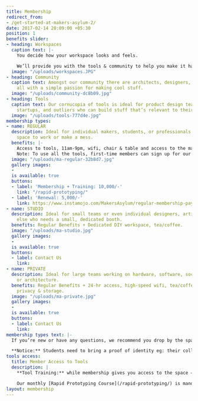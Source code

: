 ```yaml
---
title: Membership
redirect_from:
- /get-started-at-makers-asylum-2/
date: 2017-02-14 20:09:00 +05:30
position: 1
benefits slider:
- heading: Workspaces
  caption text: |-
    You decide how your workspace looks and feels.

    We’ll provide you with the tools & community to help you make it happen!
  image: "/uploads/workspaces.JPG"
- heading: Community
  caption text: Amongst our community there are architects, designers, artists, engineers,
    all with a simple passion for making cool stuff.
  image: "/uploads/community-dc8b09.jpg"
- heading: Tools
  caption text: Our cornucopia of tools is ideal for product design teams, hardware
    startups, and outliers who can build stuff that’s relevant to their work.
  image: "/uploads/tools-777d4e.jpg"
membership types:
- name: REGULAR
  description: Ideal for individual makers, students, or professionals who need a
    space to work or make a mess.
  benefits: |-
    Access to tools, 11am-9pm, wifi, chair & table and access to the maker community.
    Note: To use all the tools, first-time members can sign up for our training course for an additional Rs. 5,000.
  image: "/uploads/ma-regular-32b8d7.jpg"
  gallery images:
  -
  is available: true
  buttons:
  - label: 'Membership + Training: 10,000/-'
    link: "/rapid-prototyping/"
  - label: 'Renewal: 5,000/-'
    link: https://www.instamojo.com/MakersAsylum/regular-membership-payment-monthly/
- name: STUDIO
  description: Ideal for small teams or even individual designers, artists or anyone
    else who needs a small, dedicated booth.
  benefits: Regular Benefits + Dedicated DIY workspace, tea/coffee.
  image: "/uploads/ma-studio.jpg"
  gallery images:
  -
  is available: true
  buttons:
  - label: Contact Us
    link:
- name: PRIVATE
  description: Ideal for large teams working on hardware, software, social innovation
    or architecture.
  benefits: Regular Benefits + 24-hr access, high-speed wifi, tea/coffee, AC room,
    privacy & storage.
  image: "/uploads/ma-private.jpg"
  gallery images:
  -
  is available: true
  buttons:
  - label: Contact Us
    link:
membership types text: |-
  If you’re new or have any questions, we recommend you drop by the space. Call us at [+919004686828](tel:+919004686828) to know more!

  **Notice:** Students need to bring a proof of identity eg: their college ID card.
tools access:
  title: Member Access to Tools
  description: |
    **Tool Training:** while membership gives you access to the space – safety is our primary concern – all members MUST be trained and tested on all power tools, machines and certain electronic equipment by a makerspace instructor before you can use them.

    Our monthly [Rapid Prototyping Course](/rapid-prototyping/) is mandatory for first-timers, to equip you with everything you need to know about our tools and certify you on good practices. After that, you can use the tools yourself, anytime you want. :)
layout: membership
---
```

